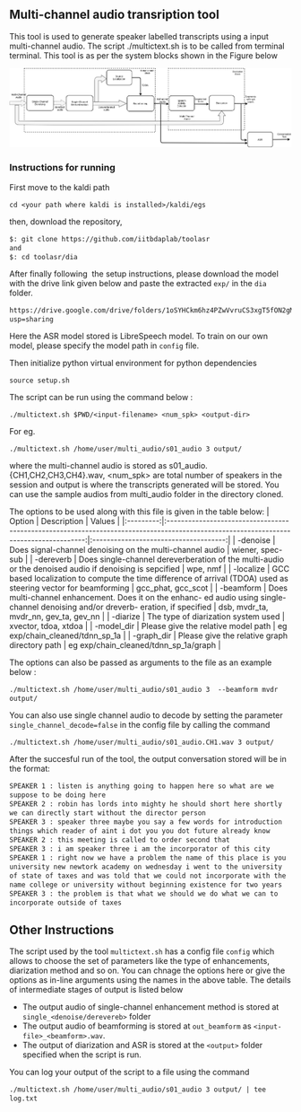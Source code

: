 ## Multi-channel audio transription tool
This tool is used to generate speaker labelled transcripts using a input multi-channel audio. The script ./multictext.sh is to be called from terminal terminal. This tool is as per the system blocks shown in the Figure below

![System Piupeline](https://github.com/iitbdaplab/toolasr/blob/master/back-end_framework.png)

### Instructions for running
First move to the kaldi path
```
cd <your path where kaldi is installed>/kaldi/egs
```
then, download the repository, 
```
$: git clone https://github.com/iitbdaplab/toolasr
and
$: cd toolasr/dia 
```
After finally following  the setup instructions, please download the model with the drive link given below and paste the extracted ```exp/``` in the ```dia``` folder.  
```
https://drive.google.com/drive/folders/1oSYHCkm6hz4PZwVvruCS3xgT5fON2gMM?usp=sharing
```
Here the ASR model stored is LibreSpeech model. To train on our own model, please specify the model path in ```config``` file.

Then initialize python virtual environment for python dependencies
```
source setup.sh
```
The script can be run using the command below :
```
./multictext.sh $PWD/<input-filename> <num_spk> <output-dir>
```
For eg.
```
./multictext.sh /home/user/multi_audio/s01_audio 3 output/ 
```
where the multi-channel audio is stored as s01_audio.{CH1,CH2,CH3,CH4}.wav, <num_spk> are total number of speakers 
in the session and output is where the transcripts generated will be stored. You can use the sample audios from multi_audio 
folder in the directory cloned. 

The options to be used along with this file is given in the table below:
|   Option  |                                                              Description                                                              |                 Values                |
|:---------:|:-------------------------------------------------------------------------------------------------------------------------------------:|:-------------------------------------:|
| -denoise  | Does signal-channel denoising on the multi-channel audio                                                                              |            wiener, spec-sub           |
| -dereverb | Does single-channel dereverberation of the multi-audio or  the denoised audio if denoising is sepcified                               |                wpe, nmf               |
| -localize | GCC based localization to compute the time difference of  arrival (TDOA) used as steering vector for beamforming                      |           gcc_phat, gcc_scot          |
| -beamform | Does multi-channel enhancement. Does it on the enhanc- ed audio using  single-channel denoising and/or dreverb- eration, if specified | dsb, mvdr_ta, mvdr_nn, gev_ta, gev_nn |
| -diarize  | The type of diarization system used                                                                                                   |          xvector, tdoa, xtdoa         |
| -model_dir | Please give the relative model path     |   eg exp/chain_cleaned/tdnn_sp_1a   |
| -graph_dir | Please give the relative graph directory path     |   eg exp/chain_cleaned/tdnn_sp_1a/graph   |

The options can also be passed as arguments to the file as an example below :
```
./multictext.sh /home/user/multi_audio/s01_audio 3  --beamform mvdr output/ 
```
You can also use single channel audio to decode by setting the parameter ```single_channel_decode=false``` in the config file 
by calling the command
```
./multictext.sh /home/user/multi_audio/s01_audio.CH1.wav 3 output/ 
```
After the succesful run of the tool, the output conversation stored will be in the format:
```
SPEAKER 1 : listen is anything going to happen here so what are we suppose to be doing here 
SPEAKER 2 : robin has lords into mighty he should short here shortly we can directly start without the director person
SPEAKER 3 : speaker three maybe you say a few words for introduction things which reader of aint i dot you you dot future already know 
SPEAKER 2 : this meeting is called to order second that
SPEAKER 3 : i am speaker three i am the incorporator of this city 
SPEAKER 1 : right now we have a problem the name of this place is you university new newtork academy on wednesday i went to the university of state of taxes and was told that we could not incorporate with the name college or university without beginning existence for two years
SPEAKER 3 : the problem is that what we should we do what we can to incorporate outside of taxes
```
## Other Instructions
The script used by the tool ```multictext.sh``` has a config file ```config``` which allows to choose the set of parameters 
like the type of enhancements, diarization method and so on. You can chnage the options here or give the options as in-line arguments using the names in the above table.
The details of intermediate stages of output is listed below
* The output audio of single-channel enhancement method is stored at ```single_<denoise/derevereb>``` folder 
* The output audio of beamforming is stored at ```out_beamform``` as ```<input-file>_<beamform>.wav```.
* The output of diarization and ASR is stored at the ```<output>``` folder specified when the script is run.


You can log your output of the script to a file using the command 
```
./multictext.sh /home/user/multi_audio/s01_audio 3 output/ | tee log.txt
```

